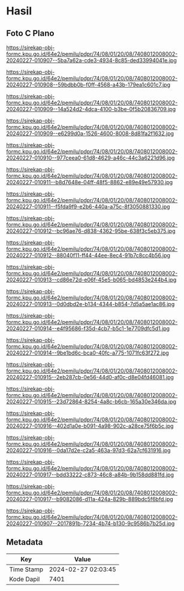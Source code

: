 # Hasil

## Foto C Plano

https://sirekap-obj-formc.kpu.go.id/64e2/pemilu/pdpr/74/08/01/20/08/7408012008002-20240227-010907--5ba7a62a-cde3-4934-8c85-ded33994041e.jpg

https://sirekap-obj-formc.kpu.go.id/64e2/pemilu/pdpr/74/08/01/20/08/7408012008002-20240227-010908--59bdbb0b-f0ff-4568-a43b-179ea1c601c7.jpg

https://sirekap-obj-formc.kpu.go.id/64e2/pemilu/pdpr/74/08/01/20/08/7408012008002-20240227-010909--14a524d2-4dca-4100-b3be-0f5b20836709.jpg

https://sirekap-obj-formc.kpu.go.id/64e2/pemilu/pdpr/74/08/01/20/08/7408012008002-20240227-010909--e6299d0a-1526-4600-8008-8d81fa2f1632.jpg

https://sirekap-obj-formc.kpu.go.id/64e2/pemilu/pdpr/74/08/01/20/08/7408012008002-20240227-010910--977ceea0-61d8-4629-a46c-44c3a6221d96.jpg

https://sirekap-obj-formc.kpu.go.id/64e2/pemilu/pdpr/74/08/01/20/08/7408012008002-20240227-010911--b8d7648e-04ff-48f5-8862-e89e49e57930.jpg

https://sirekap-obj-formc.kpu.go.id/64e2/pemilu/pdpr/74/08/01/20/08/7408012008002-20240227-010911--f5fda9f9-e2b6-440a-a75c-8f3050881330.jpg

https://sirekap-obj-formc.kpu.go.id/64e2/pemilu/pdpr/74/08/01/20/08/7408012008002-20240227-010912--bc96ae76-d838-4362-95be-638f3c5eb375.jpg

https://sirekap-obj-formc.kpu.go.id/64e2/pemilu/pdpr/74/08/01/20/08/7408012008002-20240227-010912--88040f11-ff44-44ee-8ec4-91b7c8cc4b56.jpg

https://sirekap-obj-formc.kpu.go.id/64e2/pemilu/pdpr/74/08/01/20/08/7408012008002-20240227-010913--cd86e72d-e06f-45e5-b065-bd4853e244b4.jpg

https://sirekap-obj-formc.kpu.go.id/64e2/pemilu/pdpr/74/08/01/20/08/7408012008002-20240227-010913--0d0dbd2e-b134-4344-b854-7d5a5ae1ac86.jpg

https://sirekap-obj-formc.kpu.go.id/64e2/pemilu/pdpr/74/08/01/20/08/7408012008002-20240227-010914--e4f95686-f35d-4cb7-b5c1-1e7709dfc5d1.jpg

https://sirekap-obj-formc.kpu.go.id/64e2/pemilu/pdpr/74/08/01/20/08/7408012008002-20240227-010914--9be1bd6c-bca0-40fc-a775-1071fc63f272.jpg

https://sirekap-obj-formc.kpu.go.id/64e2/pemilu/pdpr/74/08/01/20/08/7408012008002-20240227-010915--2eb287cb-0e56-44d0-af0c-d8e04fd46081.jpg

https://sirekap-obj-formc.kpu.go.id/64e2/pemilu/pdpr/74/08/01/20/08/7408012008002-20240227-010915--23d72864-8254-4a8c-b6cb-165a30e346da.jpg

https://sirekap-obj-formc.kpu.go.id/64e2/pemilu/pdpr/74/08/01/20/08/7408012008002-20240227-010916--402d1a0e-b091-4a98-902c-a28ce75f6b5c.jpg

https://sirekap-obj-formc.kpu.go.id/64e2/pemilu/pdpr/74/08/01/20/08/7408012008002-20240227-010916--0da17d2e-c2a5-463a-97d3-62a7cf631916.jpg

https://sirekap-obj-formc.kpu.go.id/64e2/pemilu/pdpr/74/08/01/20/08/7408012008002-20240227-010917--bdd33222-c873-46c8-a84b-9b158dd881fd.jpg

https://sirekap-obj-formc.kpu.go.id/64e2/pemilu/pdpr/74/08/01/20/08/7408012008002-20240227-010917--b9082086-d11a-424a-829b-889bdc5f6bfd.jpg

https://sirekap-obj-formc.kpu.go.id/64e2/pemilu/pdpr/74/08/01/20/08/7408012008002-20240227-010907--2017891b-7234-4b74-b130-9c9586b7b25d.jpg


## Metadata

| Key        | Value               |
| ---------- | ------------------- |
| Time Stamp | 2024-02-27 02:03:45 |
| Kode Dapil | 7401                |



